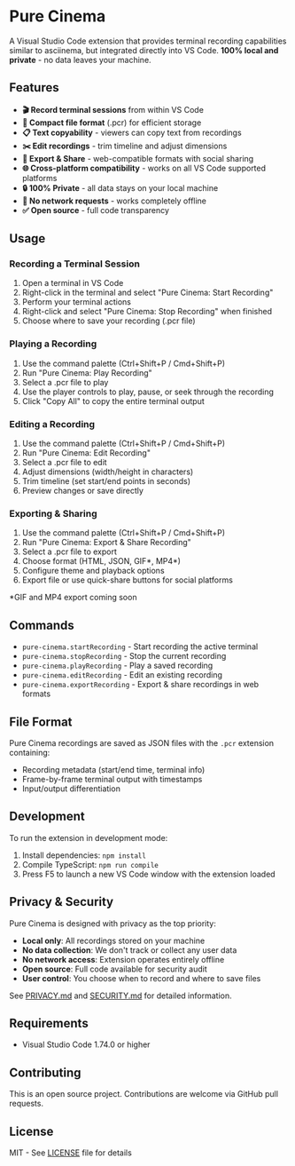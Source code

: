 # Pure Cinema

A Visual Studio Code extension that provides terminal recording capabilities similar to asciinema, but integrated directly into VS Code. **100% local and private** - no data leaves your machine.

## Features

- **🎬 Record terminal sessions** from within VS Code
- **💾 Compact file format** (.pcr) for efficient storage
- **📋 Text copyability** - viewers can copy text from recordings
- **✂️ Edit recordings** - trim timeline and adjust dimensions
- **🚀 Export & Share** - web-compatible formats with social sharing
- **🌐 Cross-platform compatibility** - works on all VS Code supported platforms
- **🔒 100% Private** - all data stays on your local machine
- **🚫 No network requests** - works completely offline
- **✅ Open source** - full code transparency

## Usage

### Recording a Terminal Session

1. Open a terminal in VS Code
2. Right-click in the terminal and select "Pure Cinema: Start Recording"
3. Perform your terminal actions
4. Right-click and select "Pure Cinema: Stop Recording" when finished
5. Choose where to save your recording (.pcr file)

### Playing a Recording

1. Use the command palette (Ctrl+Shift+P / Cmd+Shift+P)
2. Run "Pure Cinema: Play Recording"
3. Select a .pcr file to play
4. Use the player controls to play, pause, or seek through the recording
5. Click "Copy All" to copy the entire terminal output

### Editing a Recording

1. Use the command palette (Ctrl+Shift+P / Cmd+Shift+P)
2. Run "Pure Cinema: Edit Recording"
3. Select a .pcr file to edit
4. Adjust dimensions (width/height in characters)
5. Trim timeline (set start/end points in seconds)
6. Preview changes or save directly

### Exporting & Sharing

1. Use the command palette (Ctrl+Shift+P / Cmd+Shift+P)
2. Run "Pure Cinema: Export & Share Recording"
3. Select a .pcr file to export
4. Choose format (HTML, JSON, GIF*, MP4*)
5. Configure theme and playback options
6. Export file or use quick-share buttons for social platforms

*GIF and MP4 export coming soon

## Commands

- `pure-cinema.startRecording` - Start recording the active terminal
- `pure-cinema.stopRecording` - Stop the current recording
- `pure-cinema.playRecording` - Play a saved recording
- `pure-cinema.editRecording` - Edit an existing recording
- `pure-cinema.exportRecording` - Export & share recordings in web formats

## File Format

Pure Cinema recordings are saved as JSON files with the `.pcr` extension containing:
- Recording metadata (start/end time, terminal info)
- Frame-by-frame terminal output with timestamps
- Input/output differentiation

## Development

To run the extension in development mode:

1. Install dependencies: `npm install`
2. Compile TypeScript: `npm run compile`
3. Press F5 to launch a new VS Code window with the extension loaded

## Privacy & Security

Pure Cinema is designed with privacy as the top priority:

- **Local only**: All recordings stored on your machine
- **No data collection**: We don't track or collect any user data
- **No network access**: Extension operates entirely offline
- **Open source**: Full code available for security audit
- **User control**: You choose when to record and where to save files

See [PRIVACY.md](PRIVACY.md) and [SECURITY.md](SECURITY.md) for detailed information.

## Requirements

- Visual Studio Code 1.74.0 or higher

## Contributing

This is an open source project. Contributions are welcome via GitHub pull requests.

## License

MIT - See [LICENSE](LICENSE) file for details